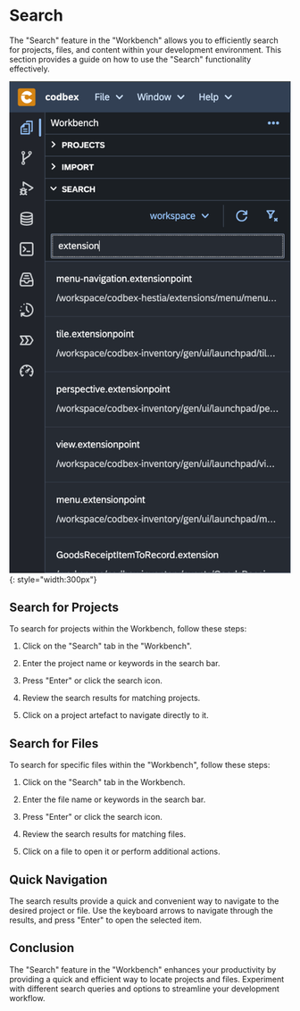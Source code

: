 # Search

The "Search" feature in the "Workbench" allows you to efficiently search for projects, files, and content within your development environment. This section provides a guide on how to use the "Search" functionality effectively.

![Search](../../images/tooling/workbench/search.png){: style="width:300px"}

## Search for Projects

To search for projects within the Workbench, follow these steps:

1. Click on the "Search" tab in the "Workbench".

2. Enter the project name or keywords in the search bar.

3. Press "Enter" or click the search icon.

4. Review the search results for matching projects.

5. Click on a project artefact to navigate directly to it.

## Search for Files

To search for specific files within the "Workbench", follow these steps:

1. Click on the "Search" tab in the Workbench.

2. Enter the file name or keywords in the search bar.

3. Press "Enter" or click the search icon.

4. Review the search results for matching files.

5. Click on a file to open it or perform additional actions.

## Quick Navigation

The search results provide a quick and convenient way to navigate to the desired project or file. Use the keyboard arrows to navigate through the results, and press "Enter" to open the selected item.

## Conclusion

The "Search" feature in the "Workbench" enhances your productivity by providing a quick and efficient way to locate projects and files. Experiment with different search queries and options to streamline your development workflow.
